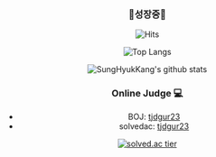<div align=center>

<h3>🌱성장중🌱</h3>

![Hits](https://hits.seeyoufarm.com/api/count/incr/badge.svg?url=https%3A%2F%2Fgithub.com%2FSungHyukKang%2FSungHyukKang&count_bg=%2306A1F1&title_bg=%23555555&icon=iconify.svg&icon_color=%23FFFFFF&title=hits&edge_flat=false)

![Top Langs](https://github-readme-stats.vercel.app/api/top-langs/?username=SungHyukKang&hide=jupyter%20notebook&layout=compact)
 
![SungHyukKang's github stats](https://github-readme-stats.vercel.app/api?username=SungHyukKang&show_icons=true&theme=gruvbox)



<h3>Online Judge 💻</h3>

* BOJ: [tjdgur23](http://icpc.me/tjdgur23)
* solvedac: [tjdgur23](https://solved.ac/profile/tjdgur23)
  
[![solved.ac tier](http://mazassumnida.wtf/api/generate_badge?boj=tjdgur23)](https://solved.ac/tjdgur23) 

</div> 
